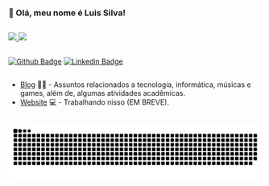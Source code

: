 ### 👋 Olá, meu nome é Luis Silva! 

##

<div>
    <a href="https://github.com/kallsnake">
    <img height="190em" src="https://github-readme-stats.vercel.app/api?username=kallsnake&show_icons=true&theme=radical&include_all_commits=true&count-private=true"/> 
    <img height="190em" src="https://github-readme-stats.vercel.app/api/top-langs/?username=kallsnake&layout=compact&langs_count=16&theme=radical"/>
</div> 

##
    
[![Github Badge](https://img.shields.io/badge/GitHub-100000?style=for-the-badge&logo=github&logoColor=white)](https://github.com/kallsnake)
[![Linkedin Badge](https://img.shields.io/badge/LinkedIn-0077B5?style=for-the-badge&logo=linkedin&logoColor=white)](https://www.linkedin.com/in/kallsnake/)

##
 
- [Blog](https://kallsnake.blogspot.com/) ✍🏼 - Assuntos relacionados a tecnologia, informática, músicas e games, além de, algumas atividades acadêmicas.
- [Website](https://kallsnake.github.io/) 💻 - Trabalhando nisso (EM BREVE).

##

![Snake animation](https://github.com/kallsnake/kallsnake/blob/output/github-contribution-grid-snake.svg)    
    
    
<!--
**KallSnake/KallSnake** is a ✨ _special_ ✨ repository because its `README.md` (this file) appears on your GitHub profile.

Here are some ideas to get you started:

- 🔭 I’m currently working on ...
- 🌱 I’m currently learning ...
- 👯 I’m looking to collaborate on ...
- 🤔 I’m looking for help with ...
- 💬 Ask me about ...
- 📫 How to reach me: ...
- 😄 Pronouns: ...
- ⚡ Fun fact: ...
-->

